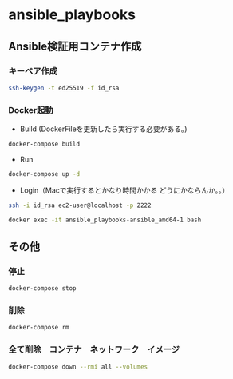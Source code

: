 # ansible_playbooks

## Ansible検証用コンテナ作成

### キーペア作成

```sh
ssh-keygen -t ed25519 -f id_rsa
```

### Docker起動

- Build (DockerFileを更新したら実行する必要がある。)
```sh
docker-compose build
```

- Run
```sh
docker-compose up -d
```

- Login（Macで実行するとかなり時間かかる どうにかならんか。。）
```sh
ssh -i id_rsa ec2-user@localhost -p 2222
```

```sh
docker exec -it ansible_playbooks-ansible_amd64-1 bash
```


## その他

### 停止
```sh
docker-compose stop
```

### 削除

```sh
docker-compose rm
```

### 全て削除　コンテナ　ネットワーク　イメージ

```sh
docker-compose down --rmi all --volumes
```